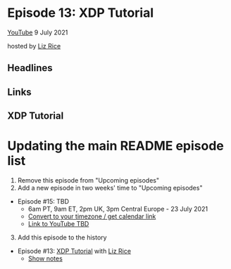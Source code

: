 # Episode 13: XDP Tutorial

[YouTube](https://youtu.be/YUI78vC4qSQ)
9 July 2021

hosted by [Liz Rice](https://twitter.com/lizrice)

## Headlines

## Links

## XDP Tutorial


# Updating the main README episode list

1. Remove this episode from "Upcoming episodes"
2. Add a new episode in two weeks' time to "Upcoming episodes"

- Episode #15: TBD
  - 6am PT, 9am ET, 2pm UK, 3pm Central Europe - 23 July 2021
  - [Convert to your timezone / get calendar link](https://www.timeanddate.com/worldclock/fixedtime.html?msg=eBPF+%26+Cilium+Office+Hours&iso=20210723T14&p1=136&am=30)
  - [Link to YouTube TBD]()

3. Add this episode to the history

- Episode #13: [XDP Tutorial](https://youtu.be/YUI78vC4qSQ) with [Liz Rice](https://twitter.com/lizrice)
  - [Show notes](/episodes/013)


